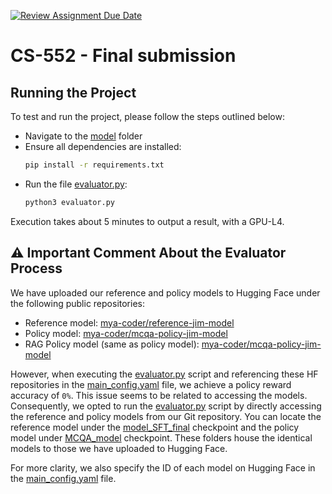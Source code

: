 [![Review Assignment Due Date](https://classroom.github.com/assets/deadline-readme-button-24ddc0f5d75046c5622901739e7c5dd533143b0c8e959d652212380cedb1ea36.svg)](https://classroom.github.com/a/NXyI9KHk)
# CS-552 - Final submission

## Running the Project

To test and run the project, please follow the steps outlined below:

- Navigate to the [model](model) folder
- Ensure all dependencies are installed:
  ```bash
  pip install -r requirements.txt
  ```
- Run the file [evaluator.py](model/evaluator.py):
  ```bash
  python3 evaluator.py
  ```

Execution takes about 5 minutes to output a result, with a GPU-L4.

## ⚠️ Important Comment About the Evaluator Process
We have uploaded our reference and policy models to Hugging Face under the following public repositories:

- Reference model: [mya-coder/reference-jim-model](https://huggingface.co/mya-coder/reference-jim-model/tree/main)
- Policy model: [mya-coder/mcqa-policy-jim-model](https://huggingface.co/mya-coder/mcqa-policy-jim-model)
- RAG Policy model (same as policy model): [mya-coder/mcqa-policy-jim-model](https://huggingface.co/mya-coder/mcqa-policy-jim-model)

However, when executing the [evaluator.py](model/evaluator.py) script and referencing these HF repositories in the [main_config.yaml](model/main_config.yaml) file, we achieve a policy reward accuracy of `0%`. This issue seems to be related to accessing the models. Consequently, we opted to run the [evaluator.py](model/evaluator.py) script by directly accessing the reference and policy models from our Git repository. You can locate the reference model under the [model_SFT_final](model/checkpoints/model_SFT_final) checkpoint and the policy model under [MCQA_model](model/checkpoints/MCQA_model) checkpoint. These folders house the identical models to those we have uploaded to Hugging Face.

For more clarity, we also specify the ID of each model on Hugging Face in the [main_config.yaml](model/main_config.yaml) file.
